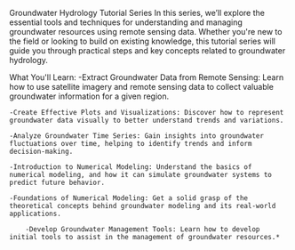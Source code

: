 Groundwater Hydrology Tutorial Series
In this series, we’ll explore the essential tools and techniques for understanding and managing groundwater resources using remote sensing data. Whether you're new to the field or looking to build on existing knowledge, this tutorial series will guide you through practical steps and key concepts related to groundwater hydrology.

What You'll Learn:
    -Extract Groundwater Data from Remote Sensing: Learn how to use satellite imagery and remote sensing data to collect valuable groundwater information for a given region.
    
    -Create Effective Plots and Visualizations: Discover how to represent groundwater data visually to better understand trends and variations.
    
    -Analyze Groundwater Time Series: Gain insights into groundwater fluctuations over time, helping to identify trends and inform decision-making.
    
    -Introduction to Numerical Modeling: Understand the basics of numerical modeling, and how it can simulate groundwater systems to predict future behavior.
    
    -Foundations of Numerical Modeling: Get a solid grasp of the theoretical concepts behind groundwater modeling and its real-world applications.

		-Develop Groundwater Management Tools: Learn how to develop initial tools to assist in the management of groundwater resources.*
